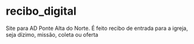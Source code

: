 # recibo_digital
Site para AD Ponte Alta do Norte. É feito recibo de entrada para a igreja, seja dízimo, missão, coleta ou oferta
